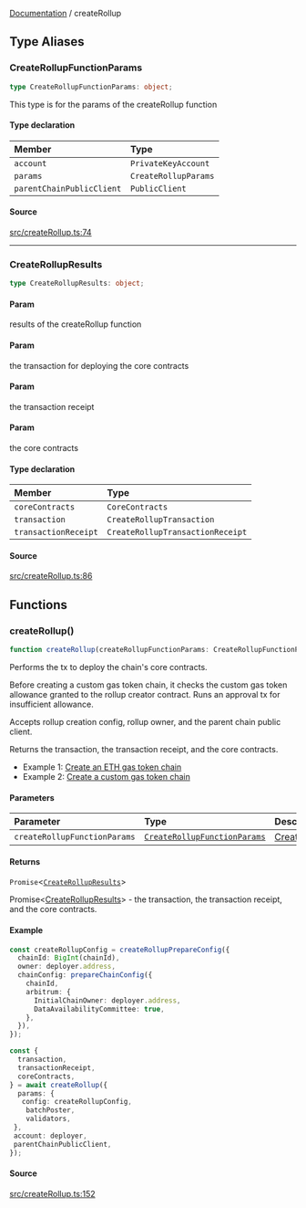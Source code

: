 [Documentation](README.md) / createRollup

## Type Aliases

### CreateRollupFunctionParams

```ts
type CreateRollupFunctionParams: object;
```

This type is for the params of the createRollup function

#### Type declaration

| Member | Type |
| :------ | :------ |
| `account` | `PrivateKeyAccount` |
| `params` | `CreateRollupParams` |
| `parentChainPublicClient` | `PublicClient` |

#### Source

[src/createRollup.ts:74](https://github.com/anegg0/arbitrum-orbit-sdk/blob/763a3f41e7ea001cbb6fe81ac11cc794b4a0f94d/src/createRollup.ts#L74)

***

### CreateRollupResults

```ts
type CreateRollupResults: object;
```

#### Param

results of the createRollup function

#### Param

the transaction for deploying the core contracts

#### Param

the transaction receipt

#### Param

the core contracts

#### Type declaration

| Member | Type |
| :------ | :------ |
| `coreContracts` | `CoreContracts` |
| `transaction` | `CreateRollupTransaction` |
| `transactionReceipt` | `CreateRollupTransactionReceipt` |

#### Source

[src/createRollup.ts:86](https://github.com/anegg0/arbitrum-orbit-sdk/blob/763a3f41e7ea001cbb6fe81ac11cc794b4a0f94d/src/createRollup.ts#L86)

## Functions

### createRollup()

```ts
function createRollup(createRollupFunctionParams: CreateRollupFunctionParams): Promise<CreateRollupResults>
```

Performs the tx to deploy the chain's core contracts.

Before creating a custom gas token chain, it checks the custom gas
token allowance granted to the rollup creator contract. Runs an approval
tx for insufficient allowance.

Accepts rollup creation config, rollup owner, and the parent chain public client.

Returns the transaction, the transaction receipt, and the core contracts.

- Example 1: [Create an ETH gas token chain](https://github.com/OffchainLabs/arbitrum-orbit-sdk/blob/main/examples/create-rollup-eth/index.ts)
- Example 2: [Create a custom gas token chain](https://github.com/OffchainLabs/arbitrum-orbit-sdk/blob/main/examples/create-rollup-custom-fee-token/index.ts)

#### Parameters

| Parameter | Type | Description |
| :------ | :------ | :------ |
| `createRollupFunctionParams` | [`CreateRollupFunctionParams`](createRollup.md#createrollupfunctionparams) | [CreateRollupFunctionParams](createRollup.md#createrollupfunctionparams) |

#### Returns

`Promise`\<[`CreateRollupResults`](createRollup.md#createrollupresults)\>

Promise<[CreateRollupResults](createRollup.md#createrollupresults)> - the transaction, the transaction receipt, and the core contracts.

#### Example

```ts
const createRollupConfig = createRollupPrepareConfig({
  chainId: BigInt(chainId),
  owner: deployer.address,
  chainConfig: prepareChainConfig({
    chainId,
    arbitrum: {
      InitialChainOwner: deployer.address,
      DataAvailabilityCommittee: true,
    },
  }),
});

const {
  transaction,
  transactionReceipt,
  coreContracts,
} = await createRollup({
  params: {
   config: createRollupConfig,
    batchPoster,
    validators,
 },
 account: deployer,
 parentChainPublicClient,
});
```

#### Source

[src/createRollup.ts:152](https://github.com/anegg0/arbitrum-orbit-sdk/blob/763a3f41e7ea001cbb6fe81ac11cc794b4a0f94d/src/createRollup.ts#L152)
